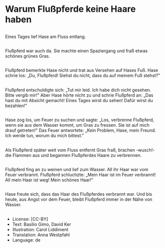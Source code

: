 # Warum Flußpferde keine Haare haben

##
Eines Tages lief Hase am Fluss entlang.

##
Flußpferd war auch da. Sie machte einen Spaziergang und fraß etwas schönes grünes Gras.

##
Flußpferd bemerkte Hase nicht und trat aus Versehen auf Hases Fuß. Hase schrie los: „Du, Flußpferd! Siehst du nicht, dass du auf meinem Fuß stehst?"

##
Flußpferd entschuldigte sich: „Tut mir leid. Ich habe dich nicht gesehen. Bitte vergib mir!" Aber Hase hörte nicht zu und schrie Flußpferd an: „Das hast du mit Absicht gemacht! Eines Tages wirst du sehen! Dafür wirst du bezahlen!"

##
Hase zog los, um Feuer zu suchen und sagte: „Los, verbrenne Flußpferd, wenn sie aus dem Wasser kommt, um Gras zu fressen. Sie ist auf mich drauf getreten!" Das Feuer antwortete: „Kein Problem, Hase, mein Freund. Ich werde tun, worum du mich bittest."

##
Als Flußpferd später weit vom Fluss entfernt Gras fraß, brachen -wusch!- die Flammen aus und begannen Flußpferdes Haare zu verbrennen.

##
Flußpferd fing an zu weinen und lief zum Wasser. All ihr Haar war vom Feuer verbrannt. Flußpferd schluchzte: „Mein Haar ist im Feuer verbrannt! All mein Haar ist weg! Mein schönes Haar!"

##
Hase freute sich, dass das Haar des Flußpferdes verbrannt war. Und bis heute, aus Angst vor dem Feuer, bleibt Flußpferd immer in der Nähe von Wasser.

##
* License: [CC-BY]
* Text: Basilio Gimo, David Ker
* Illustration: Carol Liddiment
* Translation: Anna Westpfahl
* Language: de
